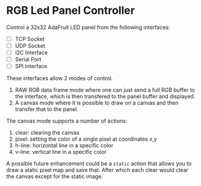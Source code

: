 # RGB Led Panel Controller

Control a 32x32 AdaFruit LED panel from the following interfaces:

- [ ] TCP Socket
- [ ] UDP Socket
- [ ] I2C Interface
- [ ] Serial Port
- [ ] SPI Interface

These interfaces allow 2 modes of control.

1. RAW RGB data frame mode where one can just send a full RGB buffer to the interface, which is then transfered to the panel buffer and displayed.
2. A canvas mode where it is possible to draw on a canvas and then transfer that to the panel.

The canvas mode supports a number of actions:

1. clear: clearing the canvas
2. pixel: setting the color of a single pixel at coordinates x,y
3. h-line: horizontal line in a specific color
4. v-line: vertical line in a specific color

A possible future enhancement could be a `static` action that allows you to draw a static pixel map and save that. After which each clear would clear the canvas except for the static image.